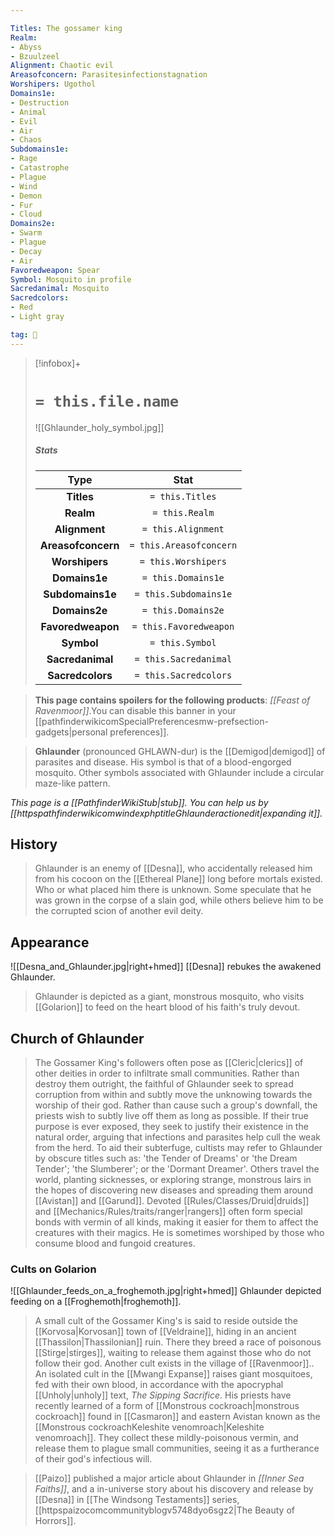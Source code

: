```yaml
---

Titles: The gossamer king
Realm:
- Abyss
- Bzuulzeel
Alignment: Chaotic evil
Areasofconcern: Parasitesinfectionstagnation
Worshipers: Ugothol
Domains1e:
- Destruction
- Animal
- Evil
- Air
- Chaos
Subdomains1e:
- Rage
- Catastrophe
- Plague
- Wind
- Demon
- Fur
- Cloud
Domains2e:
- Swarm
- Plague
- Decay
- Air
Favoredweapon: Spear
Symbol: Mosquito in profile
Sacredanimal: Mosquito
Sacredcolors:
- Red
- Light gray

tag: 🙏
---
```


> [!infobox]+
> #  `= this.file.name`
> ![[Ghlaunder_holy_symbol.jpg]]
> ##### Stats
> Type | Stat |
> :---:|:---:|
> **Titles** | `= this.Titles` |
> **Realm** | `= this.Realm` |
> **Alignment** | `= this.Alignment` |
> **Areasofconcern** | `= this.Areasofconcern` |
> **Worshipers** | `= this.Worshipers` |
> **Domains1e** | `= this.Domains1e` |
> **Subdomains1e** | `= this.Subdomains1e` |
> **Domains2e** | `= this.Domains2e` |
> **Favoredweapon** | `= this.Favoredweapon` |
> **Symbol** | `= this.Symbol` |
> **Sacredanimal** | `= this.Sacredanimal` |
> **Sacredcolors** | `= this.Sacredcolors` |



> **This page contains spoilers for the following products**: *[[Feast of Ravenmoor]]*.You can disable this banner in your [[pathfinderwikicomSpecialPreferencesmw-prefsection-gadgets|personal preferences]].


> **Ghlaunder** (pronounced GHLAWN-dur) is the [[Demigod|demigod]] of parasites and disease. His symbol is that of a blood-engorged mosquito. Other symbols associated with Ghlaunder include a circular maze-like pattern.



*This page is a [[PathfinderWikiStub|stub]]. You can help us by [[httpspathfinderwikicomwindexphptitleGhlaunderactionedit|expanding it]].*



## History

> Ghlaunder is an enemy of [[Desna]], who accidentally released him from his cocoon on the [[Ethereal Plane]] long before mortals existed. Who or what placed him there is unknown. Some speculate that he was grown in the corpse of a slain god, while others believe him to be the corrupted scion of another evil deity.


## Appearance

![[Desna_and_Ghlaunder.jpg|right+hmed]] 
 [[Desna]] rebukes the awakened Ghlaunder.
> Ghlaunder is depicted as a giant, monstrous mosquito, who visits [[Golarion]] to feed on the heart blood of his faith's truly devout.


## Church of Ghlaunder

> The Gossamer King's followers often pose as [[Cleric|clerics]] of other deities in order to infiltrate small communities.  Rather than destroy them outright, the faithful of Ghlaunder seek to spread corruption from within and subtly move the unknowing towards the worship of their god. Rather than cause such a group's downfall, the priests wish to subtly live off them as long as possible. If their true purpose is ever exposed, they seek to justify their existence in the natural order, arguing that infections and parasites help cull the weak from the herd. To aid their subterfuge, cultists may refer to Ghlaunder by obscure titles such as: 'the Tender of Dreams' or 'the Dream Tender'; 'the Slumberer'; or the 'Dormant Dreamer'.
> Others travel the world, planting sicknesses, or exploring strange, monstrous lairs in the hopes of discovering new diseases and spreading them around [[Avistan]] and [[Garund]]. Devoted [[Rules/Classes/Druid|druids]] and [[Mechanics/Rules/traits/ranger|rangers]] often form special bonds with vermin of all kinds, making it easier for them to affect the creatures with their magics. He is sometimes worshiped by those who consume blood and fungoid creatures.


### Cults on Golarion

![[Ghlaunder_feeds_on_a_froghemoth.jpg|right+hmed]] 
 Ghlaunder depicted feeding on a [[Froghemoth|froghemoth]].
> A small cult of the Gossamer King's is said to reside outside the [[Korvosa|Korvosan]] town of [[Veldraine]], hiding in an ancient [[Thassilon|Thassilonian]] ruin. There they breed a race of poisonous [[Stirge|stirges]], waiting to release them against those who do not follow their god. Another cult exists in the village of [[Ravenmoor]].. An isolated cult in the [[Mwangi Expanse]] raises giant mosquitoes, fed with their own blood, in accordance with the apocryphal [[Unholy|unholy]] text, *The Sipping Sacrifice*.
> His priests have recently learned of a form of [[Monstrous cockroach|monstrous cockroach]] found in [[Casmaron]] and eastern Avistan known as the [[Monstrous cockroachKeleshite venomroach|Keleshite venomroach]]. They collect these mildly-poisonous vermin, and release them to plague small communities, seeing it as a furtherance of their god's infectious will.


> [[Paizo]] published a major article about Ghlaunder in *[[Inner Sea Faiths]]*, and a in-universe story about his discovery and release by [[Desna]] in [[The Windsong Testaments]] series, [[httpspaizocomcommunityblogv5748dyo6sgz2|The Beauty of Horrors]].







